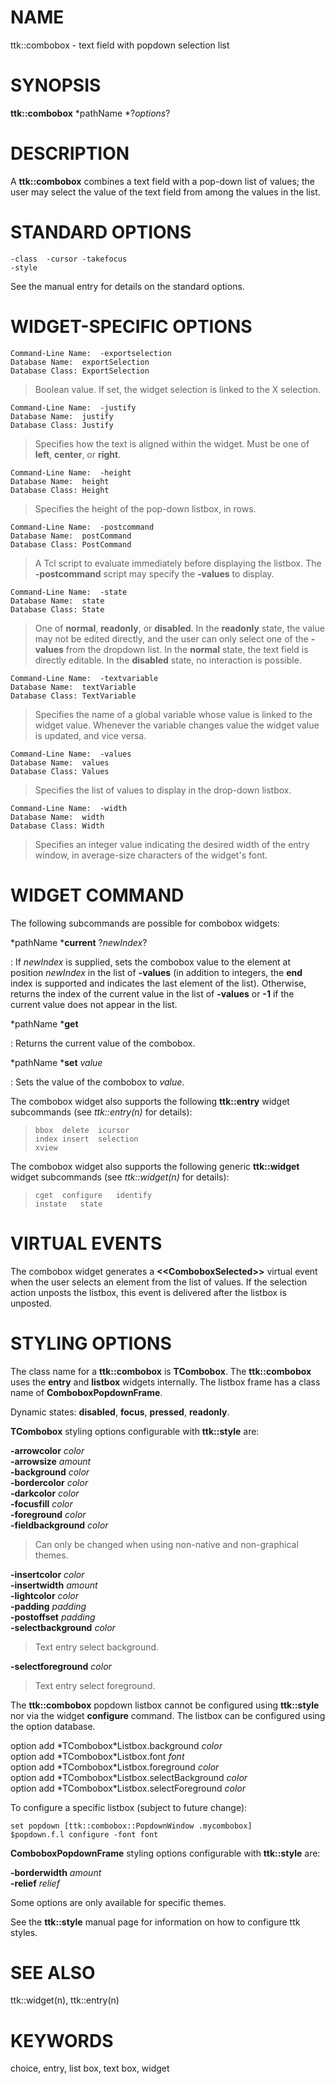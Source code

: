 # NAME

ttk::combobox - text field with popdown selection list

# SYNOPSIS

**ttk::combobox** *pathName *?*options*?

# DESCRIPTION

A **ttk::combobox** combines a text field with a pop-down list of
values; the user may select the value of the text field from among the
values in the list.

# STANDARD OPTIONS

    -class	-cursor	-takefocus
    -style

See the manual entry for details on the standard options.

# WIDGET-SPECIFIC OPTIONS

    Command-Line Name:	-exportselection
    Database Name:	exportSelection
    Database Class:	ExportSelection

> Boolean value. If set, the widget selection is linked to the X
> selection.

    Command-Line Name:	-justify
    Database Name:	justify
    Database Class:	Justify

> Specifies how the text is aligned within the widget. Must be one of
> **left**, **center**, or **right**.

    Command-Line Name:	-height
    Database Name:	height
    Database Class:	Height

> Specifies the height of the pop-down listbox, in rows.

    Command-Line Name:	-postcommand
    Database Name:	postCommand
    Database Class:	PostCommand

> A Tcl script to evaluate immediately before displaying the listbox.
> The **-postcommand** script may specify the **-values** to display.

    Command-Line Name:	-state
    Database Name:	state
    Database Class:	State

> One of **normal**, **readonly**, or **disabled**. In the **readonly**
> state, the value may not be edited directly, and the user can only
> select one of the **-values** from the dropdown list. In the
> **normal** state, the text field is directly editable. In the
> **disabled** state, no interaction is possible.

    Command-Line Name:	-textvariable
    Database Name:	textVariable
    Database Class:	TextVariable

> Specifies the name of a global variable whose value is linked to the
> widget value. Whenever the variable changes value the widget value is
> updated, and vice versa.

    Command-Line Name:	-values
    Database Name:	values
    Database Class:	Values

> Specifies the list of values to display in the drop-down listbox.

    Command-Line Name:	-width
    Database Name:	width
    Database Class:	Width

> Specifies an integer value indicating the desired width of the entry
> window, in average-size characters of the widget\'s font.

# WIDGET COMMAND

The following subcommands are possible for combobox widgets:

*pathName ***current** ?*newIndex*?

:   If *newIndex* is supplied, sets the combobox value to the element at
    position *newIndex* in the list of **-values** (in addition to
    integers, the **end** index is supported and indicates the last
    element of the list). Otherwise, returns the index of the current
    value in the list of **-values** or **-1** if the current value does
    not appear in the list.

*pathName ***get**

:   Returns the current value of the combobox.

*pathName ***set** *value*

:   Sets the value of the combobox to *value*.

The combobox widget also supports the following **ttk::entry** widget
subcommands (see *ttk::entry(n)* for details):

>
>     bbox	delete	icursor
>     index	insert	selection
>     xview

The combobox widget also supports the following generic **ttk::widget**
widget subcommands (see *ttk::widget(n)* for details):

>
>     cget	configure	identify
>     instate	state

# VIRTUAL EVENTS

The combobox widget generates a **\<\<ComboboxSelected\>\>** virtual
event when the user selects an element from the list of values. If the
selection action unposts the listbox, this event is delivered after the
listbox is unposted.

# STYLING OPTIONS

The class name for a **ttk::combobox** is **TCombobox**. The
**ttk::combobox** uses the **entry** and **listbox** widgets internally.
The listbox frame has a class name of **ComboboxPopdownFrame**.

Dynamic states: **disabled**, **focus**, **pressed**, **readonly**.

**TCombobox** styling options configurable with **ttk::style** are:

**-arrowcolor** *color*\
**-arrowsize** *amount*\
**-background** *color*\
**-bordercolor** *color*\
**-darkcolor** *color*\
**-focusfill** *color*\
**-foreground** *color*\
**-fieldbackground** *color*

> Can only be changed when using non-native and non-graphical themes.

**-insertcolor** *color*\
**-insertwidth** *amount*\
**-lightcolor** *color*\
**-padding** *padding*\
**-postoffset** *padding*\
**-selectbackground** *color*

> Text entry select background.

**-selectforeground** *color*

> Text entry select foreground.

The **ttk::combobox** popdown listbox cannot be configured using
**ttk::style** nor via the widget **configure** command. The listbox can
be configured using the option database.

option add \*TCombobox\*Listbox.background *color*\
option add \*TCombobox\*Listbox.font *font*\
option add \*TCombobox\*Listbox.foreground *color*\
option add \*TCombobox\*Listbox.selectBackground *color*\
option add \*TCombobox\*Listbox.selectForeground *color*

To configure a specific listbox (subject to future change):

    set popdown [ttk::combobox::PopdownWindow .mycombobox]
    $popdown.f.l configure -font font

**ComboboxPopdownFrame** styling options configurable with
**ttk::style** are:

**-borderwidth** *amount*\
**-relief** *relief*

Some options are only available for specific themes.

See the **ttk::style** manual page for information on how to configure
ttk styles.

# SEE ALSO

ttk::widget(n), ttk::entry(n)

# KEYWORDS

choice, entry, list box, text box, widget
